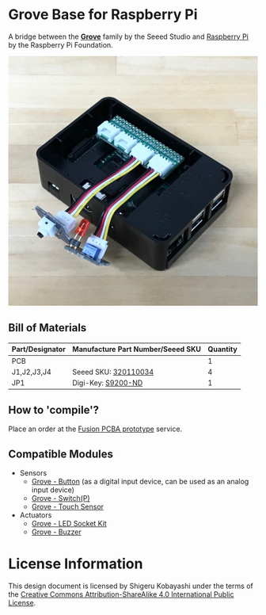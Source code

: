 # Grove Base for Raspberry Pi

A bridge between the [**Grove**](http://www.seeedstudio.com/wiki/Category:Grove) family by the Seeed Studio and [Raspberry Pi](https://www.raspberrypi.org/) by the Raspberry Pi Foundation.

![Grove Base for Raspberry Pi](Grove-Base-for-RasPi.jpg)

## Bill of Materials

|Part/Designator|Manufacture Part Number/Seeed SKU|Quantity|
|---------------|---------------------------------|--------|
|PCB||1|
|J1,J2,J3,J4|Seeed SKU: [320110034](http://www.seeedstudio.com/depot/index.php?main_page=opl_info&opl_id=24)|4|
|JP1|Digi-Key: [S9200-ND](http://www.digikey.com/product-search/en?keywords=S9200-ND)|1|

## How to 'compile'?

Place an order at the [Fusion PCBA prototype](http://www.seeedstudio.com/service/index.php?r=pcb) service.

## Compatible Modules

* Sensors
  * [Grove - Button](http://www.seeedstudio.com/wiki/Grove_-_Button) (as a digital input device, can be used as an analog input device)
  * [Grove - Switch(P)](http://www.seeedstudio.com/wiki/Grove_-_Switch(P))
  * [Grove - Touch Sensor](http://www.seeedstudio.com/wiki/Grove_-_Touch_Sensor)
* Actuators
  * [Grove - LED Socket Kit](http://www.seeedstudio.com/wiki/Grove_-_LED)
  * [Grove - Buzzer](http://www.seeedstudio.com/wiki/Grove_-_Buzzer)

# License Information

This design document is licensed by Shigeru Kobayashi under the terms of the [Creative Commons Attribution-ShareAlike 4.0 International Public License](http://creativecommons.org/licenses/by-sa/4.0/).